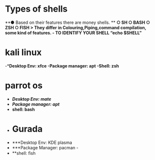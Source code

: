 # Types of shells
**● Based on their features there are money shells. ** **○ SH ○ BASH ○ ZSH ○ FISH > They differ in Colouring,Piping,command compilation, some kind of features. - TO IDENTIFY YOUR SHELL “echo $SHELL”**
# kali linux
-***Desktop Env: xfce -Package manager: apt -Shell: zsh**
# parrot os
- _**Desktop Env: mate**_
- _**Package manager: apt**_
- **shell: bash**
- # Gurada
- ***Desktop Env: KDE plasma
- ***Package Manager: pacman -
- **shell: ﬁsh